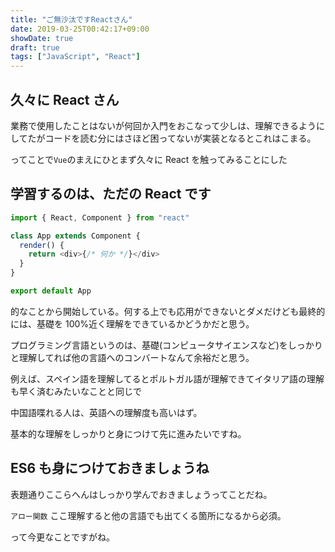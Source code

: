 ```yaml
---
title: "ご無沙汰ですReactさん"
date: 2019-03-25T00:42:17+09:00
showDate: true
draft: true
tags: ["JavaScript", "React"]
---
```


## 久々に React さん

業務で使用したことはないが何回か入門をおこなって少しは、理解できるようにしてたがコードを読む分にはさほど困ってないが実装となるとこれはこまる。

ってことで`Vue`のまえにひとまず久々に React を触ってみることにした

## 学習するのは、ただの React です

```javascript
import { React, Component } from "react"

class App extends Component {
  render() {
    return <div>{/* 何か */}</div>
  }
}

export default App
```

的なことから開始している。何する上でも応用ができないとダメだけども最終的には、基礎を 100%近く理解をできているかどうかだと思う。

プログラミング言語というのは、基礎(コンピュータサイエンスなど)をしっかりと理解してれば他の言語へのコンバートなんて余裕だと思う。

例えば、スペイン語を理解してるとポルトガル語が理解できてイタリア語の理解も早く済むみたいなことと同じで

中国語喋れる人は、英語への理解度も高いはず。

基本的な理解をしっかりと身につけて先に進みたいですね。

## ES6 も身につけておきましょうね

表題通りここらへんはしっかり学んでおきましょうってことだね。

`アロー関数` ここ理解すると他の言語でも出てくる箇所になるから必須。

って今更なことですがね。
